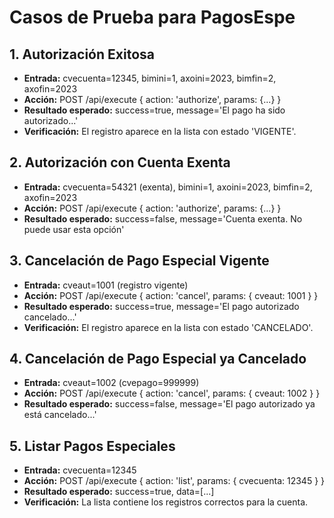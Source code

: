 # Casos de Prueba para PagosEspe

## 1. Autorización Exitosa
- **Entrada:** cvecuenta=12345, bimini=1, axoini=2023, bimfin=2, axofin=2023
- **Acción:** POST /api/execute { action: 'authorize', params: {...} }
- **Resultado esperado:** success=true, message='El pago ha sido autorizado...'
- **Verificación:** El registro aparece en la lista con estado 'VIGENTE'.

## 2. Autorización con Cuenta Exenta
- **Entrada:** cvecuenta=54321 (exenta), bimini=1, axoini=2023, bimfin=2, axofin=2023
- **Acción:** POST /api/execute { action: 'authorize', params: {...} }
- **Resultado esperado:** success=false, message='Cuenta exenta. No puede usar esta opción'

## 3. Cancelación de Pago Especial Vigente
- **Entrada:** cveaut=1001 (registro vigente)
- **Acción:** POST /api/execute { action: 'cancel', params: { cveaut: 1001 } }
- **Resultado esperado:** success=true, message='El pago autorizado cancelado...'
- **Verificación:** El registro aparece en la lista con estado 'CANCELADO'.

## 4. Cancelación de Pago Especial ya Cancelado
- **Entrada:** cveaut=1002 (cvepago=999999)
- **Acción:** POST /api/execute { action: 'cancel', params: { cveaut: 1002 } }
- **Resultado esperado:** success=false, message='El pago autorizado ya está cancelado...'

## 5. Listar Pagos Especiales
- **Entrada:** cvecuenta=12345
- **Acción:** POST /api/execute { action: 'list', params: { cvecuenta: 12345 } }
- **Resultado esperado:** success=true, data=[...]
- **Verificación:** La lista contiene los registros correctos para la cuenta.

